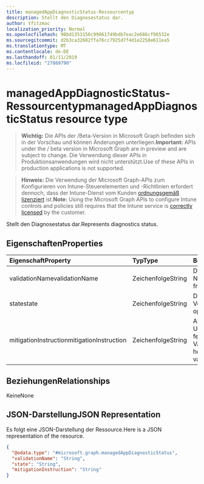```yaml
---
title: managedAppDiagnosticStatus-Ressourcentyp
description: Stellt den Diagnosestatus dar.
author: tfitzmac
localization_priority: Normal
ms.openlocfilehash: 98bd1353156c99861749bdb7eac2e686cf96532e
ms.sourcegitcommit: d2b3ca32602ffa76cc7925d7f4d1e2258e611ea5
ms.translationtype: MT
ms.contentlocale: de-DE
ms.lasthandoff: 01/11/2019
ms.locfileid: "27869790"
---
```

# <a name="managedappdiagnosticstatus-resource-type"></a><span data-ttu-id="14a92-103">managedAppDiagnosticStatus-Ressourcentyp</span><span class="sxs-lookup"><span data-stu-id="14a92-103">managedAppDiagnosticStatus resource type</span></span>

> <span data-ttu-id="14a92-104">**Wichtig:** Die APIs der /Beta-Version in Microsoft Graph befinden sich in der Vorschau und können Änderungen unterliegen.</span><span class="sxs-lookup"><span data-stu-id="14a92-104">**Important:** APIs under the / beta version in Microsoft Graph are in preview and are subject to change.</span></span> <span data-ttu-id="14a92-105">Die Verwendung dieser APIs in Produktionsanwendungen wird nicht unterstützt.</span><span class="sxs-lookup"><span data-stu-id="14a92-105">Use of these APIs in production applications is not supported.</span></span>

> <span data-ttu-id="14a92-106">**Hinweis:** Die Verwendung der Microsoft Graph-APIs zum Konfigurieren von Intune-Steuerelementen und -Richtlinien erfordert dennoch, dass der Intune-Dienst vom Kunden [ordnungsgemäß lizenziert](https://go.microsoft.com/fwlink/?linkid=839381) ist.</span><span class="sxs-lookup"><span data-stu-id="14a92-106">**Note:** Using the Microsoft Graph APIs to configure Intune controls and policies still requires that the Intune service is [correctly licensed](https://go.microsoft.com/fwlink/?linkid=839381) by the customer.</span></span>

<span data-ttu-id="14a92-107">Stellt den Diagnosestatus dar.</span><span class="sxs-lookup"><span data-stu-id="14a92-107">Represents diagnostics status.</span></span>
## <a name="properties"></a><span data-ttu-id="14a92-108">Eigenschaften</span><span class="sxs-lookup"><span data-stu-id="14a92-108">Properties</span></span>
|<span data-ttu-id="14a92-109">Eigenschaft</span><span class="sxs-lookup"><span data-stu-id="14a92-109">Property</span></span>|<span data-ttu-id="14a92-110">Typ</span><span class="sxs-lookup"><span data-stu-id="14a92-110">Type</span></span>|<span data-ttu-id="14a92-111">Beschreibung</span><span class="sxs-lookup"><span data-stu-id="14a92-111">Description</span></span>|
|:---|:---|:---|
|<span data-ttu-id="14a92-112">validationName</span><span class="sxs-lookup"><span data-stu-id="14a92-112">validationName</span></span>|<span data-ttu-id="14a92-113">Zeichenfolge</span><span class="sxs-lookup"><span data-stu-id="14a92-113">String</span></span>|<span data-ttu-id="14a92-114">Der leicht zu prüfende Name</span><span class="sxs-lookup"><span data-stu-id="14a92-114">The validation friendly name</span></span>|
|<span data-ttu-id="14a92-115">state</span><span class="sxs-lookup"><span data-stu-id="14a92-115">state</span></span>|<span data-ttu-id="14a92-116">Zeichenfolge</span><span class="sxs-lookup"><span data-stu-id="14a92-116">String</span></span>|<span data-ttu-id="14a92-117">Der Status des Vorgangs</span><span class="sxs-lookup"><span data-stu-id="14a92-117">The state of the operation</span></span>|
|<span data-ttu-id="14a92-118">mitigationInstruction</span><span class="sxs-lookup"><span data-stu-id="14a92-118">mitigationInstruction</span></span>|<span data-ttu-id="14a92-119">Zeichenfolge</span><span class="sxs-lookup"><span data-stu-id="14a92-119">String</span></span>|<span data-ttu-id="14a92-120">Anweisungen zum Umgehen einer fehlgeschlagenen Validierung</span><span class="sxs-lookup"><span data-stu-id="14a92-120">Instruction on how to mitigate a failed validation</span></span>|

## <a name="relationships"></a><span data-ttu-id="14a92-121">Beziehungen</span><span class="sxs-lookup"><span data-stu-id="14a92-121">Relationships</span></span>
<span data-ttu-id="14a92-122">Keine</span><span class="sxs-lookup"><span data-stu-id="14a92-122">None</span></span>
## <a name="json-representation"></a><span data-ttu-id="14a92-123">JSON-Darstellung</span><span class="sxs-lookup"><span data-stu-id="14a92-123">JSON Representation</span></span>
<span data-ttu-id="14a92-124">Es folgt eine JSON-Darstellung der Ressource.</span><span class="sxs-lookup"><span data-stu-id="14a92-124">Here is a JSON representation of the resource.</span></span>
<!-- {
  "blockType": "resource",
  "@odata.type": "microsoft.graph.managedAppDiagnosticStatus"
}
-->
``` json
{
  "@odata.type": "#microsoft.graph.managedAppDiagnosticStatus",
  "validationName": "String",
  "state": "String",
  "mitigationInstruction": "String"
}
```





